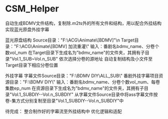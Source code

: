 # CSM_Helper
自动生成BDMV文件结构，复制除.m2ts外的所有文件和结构，用以配合外挂结构实现蓝光原盘外挂字幕

蓝光原盘结构
Source目录："F:\\ACG\\Animate\\[BDMV]"\n
Target目录："F:\\ACG\\Animate\\[BDMV] 加流重灌\\"
输入：番剧名bdmv_name、分卷个数vol_num
在Target目录下生成名为"bdmv_name"的文件夹，其拥有子目录"Vol.1_SUB~Vol.n_SUB"
依次选择分卷的源地址
自动复制结构及小文件至Target目录下相应分卷位置

外挂字幕
字幕文件Source目录："F:\\BDMV DIY\\ALL_SUB\\"
番剧外挂字幕项目资源目录："F:\\BDMV DIY\\"
输入：番剧名bdmv_name、分卷个数vol_num、每卷集数ep_num
在资源目录下生成名为"bdmv_name"的文件夹，其拥有子目录"Vol.1_SUBDIY--Vol.n_SUBDIY"
从字幕文件Source目录中将ass字幕文件按卷-集方式分别复制至目录"Vol.1_SUBDIY--Vol.n_SUBDIY"中

待完成：
整合制作好的字幕流至外挂结构中
优化逻辑和适配
